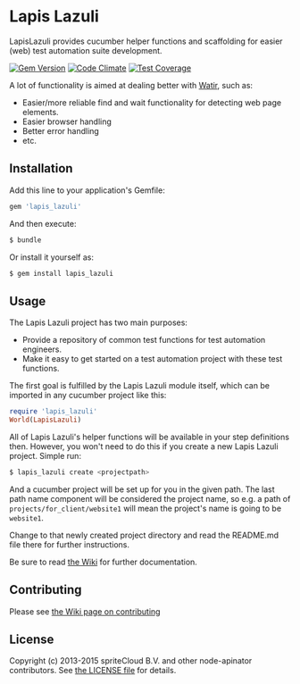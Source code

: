 # Lapis Lazuli

LapisLazuli provides cucumber helper functions and scaffolding for easier (web)
test automation suite development.

[![Gem Version](https://badge.fury.io/rb/lapis_lazuli.svg)](http://badge.fury.io/rb/lapis_lazuli)
[![Code Climate](https://codeclimate.com/github/spriteCloud/lapis-lazuli/badges/gpa.svg)](https://codeclimate.com/github/spriteCloud/lapis-lazuli)
[![Test Coverage](https://codeclimate.com/github/spriteCloud/lapis-lazuli/badges/coverage.svg)](https://codeclimate.com/github/spriteCloud/lapis-lazuli)

A lot of functionality is aimed at dealing better with [Watir](http://watir.com/),
such as:

- Easier/more reliable find and wait functionality for detecting web page elements.
- Easier browser handling
- Better error handling
- etc.

## Installation

Add this line to your application's Gemfile:

```ruby
gem 'lapis_lazuli'
```

And then execute:

```bash
$ bundle
```

Or install it yourself as:

```bash
$ gem install lapis_lazuli
```

## Usage

The Lapis Lazuli project has two main purposes:

- Provide a repository of common test functions for test automation engineers.
- Make it easy to get started on a test automation project with these test
  functions.

The first goal is fulfilled by the Lapis Lazuli module itself, which can be
imported in any cucumber project like this:

```ruby
require 'lapis_lazuli'
World(LapisLazuli)
```

All of Lapis Lazuli's helper functions will be available in your step definitions
then. However, you won't need to do this if you create a new Lapis Lazuli project.
Simple run:

```bash
$ lapis_lazuli create <projectpath>
```

And a cucumber project will be set up for you in the given path. The last path
name component will be considered the project name, so e.g. a path of
`projects/for_client/website1` will mean the project's name is going to be
`website1`.

Change to that newly created project directory and read the README.md file there
for further instructions.

Be sure to read [the Wiki](https://github.com/spriteCloud/lapis-lazuli/wiki) for
further documentation.

## Contributing

Please see [the Wiki page on contributing](https://github.com/spriteCloud/lapis-lazuli/wiki/Contributing)

## License
Copyright (c) 2013-2015 spriteCloud B.V. and other node-apinator contributors. See [the LICENSE file](LICENSE) for details.
